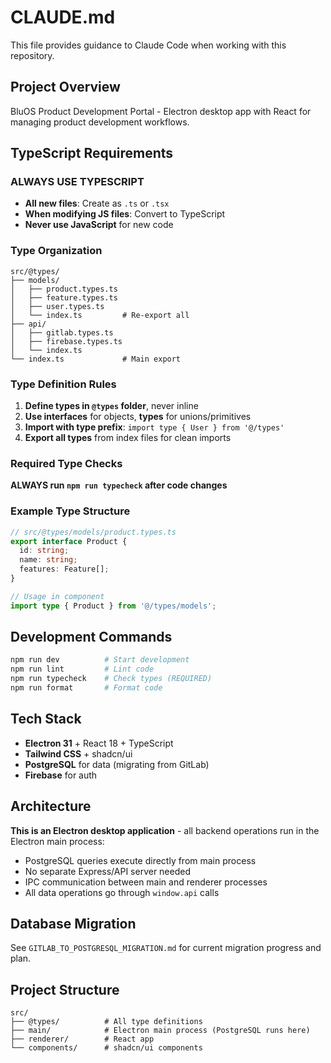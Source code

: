 # CLAUDE.md

This file provides guidance to Claude Code when working with this repository.

## Project Overview

BluOS Product Development Portal - Electron desktop app with React for managing product development workflows.

## TypeScript Requirements

### ALWAYS USE TYPESCRIPT
- **All new files**: Create as `.ts` or `.tsx`
- **When modifying JS files**: Convert to TypeScript
- **Never use JavaScript** for new code

### Type Organization
```
src/@types/
├── models/
│   ├── product.types.ts
│   ├── feature.types.ts
│   ├── user.types.ts
│   └── index.ts         # Re-export all
├── api/
│   ├── gitlab.types.ts
│   ├── firebase.types.ts
│   └── index.ts
└── index.ts             # Main export
```

### Type Definition Rules
1. **Define types in `@types` folder**, never inline
2. **Use interfaces** for objects, **types** for unions/primitives
3. **Import with type prefix**: `import type { User } from '@/types'`
4. **Export all types** from index files for clean imports

### Required Type Checks
**ALWAYS run `npm run typecheck` after code changes**

### Example Type Structure
```typescript
// src/@types/models/product.types.ts
export interface Product {
  id: string;
  name: string;
  features: Feature[];
}

// Usage in component
import type { Product } from '@/types/models';
```

## Development Commands

```bash
npm run dev          # Start development
npm run lint         # Lint code
npm run typecheck    # Check types (REQUIRED)
npm run format       # Format code
```

## Tech Stack
- **Electron 31** + React 18 + TypeScript
- **Tailwind CSS** + shadcn/ui
- **PostgreSQL** for data (migrating from GitLab)
- **Firebase** for auth

## Architecture
**This is an Electron desktop application** - all backend operations run in the Electron main process:
- PostgreSQL queries execute directly from main process
- No separate Express/API server needed
- IPC communication between main and renderer processes
- All data operations go through `window.api` calls

## Database Migration
See `GITLAB_TO_POSTGRESQL_MIGRATION.md` for current migration progress and plan.

## Project Structure
```
src/
├── @types/          # All type definitions
├── main/            # Electron main process (PostgreSQL runs here)
├── renderer/        # React app
└── components/      # shadcn/ui components
```